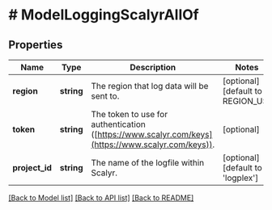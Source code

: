 # # ModelLoggingScalyrAllOf

## Properties

Name | Type | Description | Notes
------------ | ------------- | ------------- | -------------
**region** | **string** | The region that log data will be sent to. | [optional] [default to REGION_US]
**token** | **string** | The token to use for authentication ([https://www.scalyr.com/keys](https://www.scalyr.com/keys)). | [optional]
**project_id** | **string** | The name of the logfile within Scalyr. | [optional] [default to 'logplex']

[[Back to Model list]](../../README.md#models) [[Back to API list]](../../README.md#endpoints) [[Back to README]](../../README.md)
